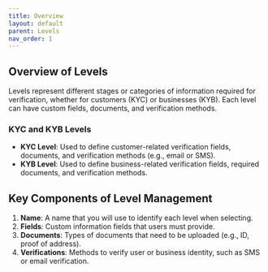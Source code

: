 ```yaml
---
title: Overview
layout: default
parent: Levels
nav_order: 1
---
```


## Overview of Levels

Levels represent different stages or categories of information required for verification, whether for customers (KYC) or businesses (KYB). Each level can have custom fields, documents, and verification methods.

### KYC and KYB Levels

- **KYC Level**: Used to define customer-related verification fields, documents, and verification methods (e.g., email or SMS).
- **KYB Level**: Used to define business-related verification fields, required documents, and verification methods.

## Key Components of Level Management

1. **Name**: A name that you will use to identify each level when selecting.
2. **Fields**: Custom information fields that users must provide.
3. **Documents**: Types of documents that need to be uploaded (e.g., ID, proof of address).
4. **Verifications**: Methods to verify user or business identity, such as SMS or email verification.
